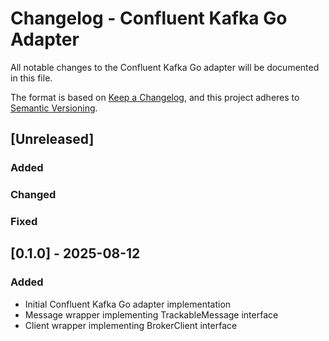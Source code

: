# Changelog - Confluent Kafka Go Adapter

All notable changes to the Confluent Kafka Go adapter will be documented in this file.

The format is based on [Keep a Changelog](https://keepachangelog.com/en/1.1.0/),
and this project adheres to [Semantic Versioning](https://semver.org/spec/v2.0.0.html).

## [Unreleased]

### Added

### Changed

### Fixed

## [0.1.0] - 2025-08-12

### Added
- Initial Confluent Kafka Go adapter implementation
- Message wrapper implementing TrackableMessage interface
- Client wrapper implementing BrokerClient interface  